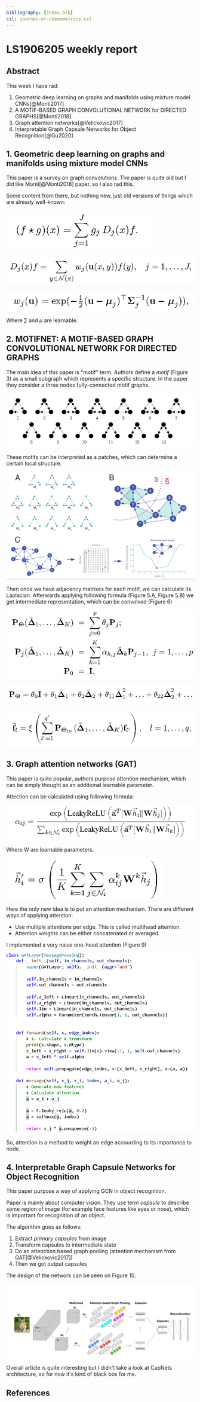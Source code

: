 ```yaml
---
bibliography: [index.bib]
csl: journal-of-chemometrics.csl
---
```


# LS1906205 weekly report

## Abstract
This week I have rad:

1. Geometric deep learning on graphs and manifolds using mixture model CNNs[@Monti2017]
2. A MOTIF-BASED GRAPH CONVOLUTIONAL NETWORK for DIRECTED GRAPHS[@Monti2018]
3. Graph attention networks[@Velickovic2017]
4. Interpretable Graph Capsule Networks for Object Recognition[@Gu2020]

## 1. Geometric deep learning on graphs and manifolds using mixture model CNNs
This paper is a survey on graph convolutions. The paper is quite old but I did like Monti[@Monti2018] paper, so I also rad this.

Some content from there, but nothing new, just old versions of things which are already well-known:

![Figure 1 - convolution](geometric-deep-learning-convollution.png)

![](geometric-deep-learning-weight-function.png)

![Figure 2 - weight parametrization](geometric-deep-learning-weights.png)

Where $\sum$ and $\mu$ are learnable.

## 2. MOTIFNET: A MOTIF-BASED GRAPH CONVOLUTIONAL NETWORK FOR DIRECTED GRAPHS
The main idea of this paper is "motif" term. Authors define a *motif* (Figure 3) as a small subgraph which represents a specific structure. In the paper they consider a three nodes fully-connected motif graphs.

![Figure 3](motifs.png "Motifs")

These motifs can be interpreted as a patches, which can determine a certain local structure.

![Figure 4 - Building a new adjacecy matrix for M<sub>7</sub>](motif-cuts.png "M7 motif matrix")

Then once we have adjacency matrixes for each motif, we can calculate its Laplacian. Afterwards applying following formula (Figure 5.A, Figure 5.B) we get intermediate representation, which can be convolved (Figure 6)

![Figure 5.A - recursive formulation of polynomials](motif-recursive.png)

![Figure 5.B - K=2 formula](motif-recursive-first.png)

![Figure 6 - convolutional layer formulation](motif-convolution.png)

## 3. Graph attention networks (GAT)
This paper is quite popular, authors purpose attention mechanism, which can be simply thought as an additional learnable parameter.

Attection can be calculated using following formula:

![Figure 7 - Graph attention formula](GAT_a.png)

Where W are learnable parameters.

![Figure 8 - Graph attention convolution layer](GAT.png)

Here the only new idea is to put an attention mechanism. There are different ways of applying attention:

- Use multiple attentions per edge. This is called multihead attention.
- Attention weights can be either concatenated or averaged.

I implemented a very naive one-head attention (Figure 9)

![Figure 9 - naive attention implementation](naive-attention.png)

So, attention is a method to weight an edge accourding to its importance to node.

## 4. Interpretable Graph Capsule Networks for Object Recognition
This paper purpose a way of applying GCN in object recognition.

Paper is mainly about computer vision. They use term *capsule* to describe some region of image (for example face features like eyes or nose), which is important for recognition of an object.

The algorithm goes as follows:

1. Extract *primary capsules* from image
2. Transform capsules to intermediate state
3. Do an attenction based graph pooling (attention mechanism from GAT[@Velickovic2017])
4. Then we got output capsules

The design of the network can be seen on Figure 10.

![Figure 10](graph-capsule-networks.png)

Overall article is quite interesting but I didn't take a look at CapNets architecture, so for now it's kind of black box for me.

## References